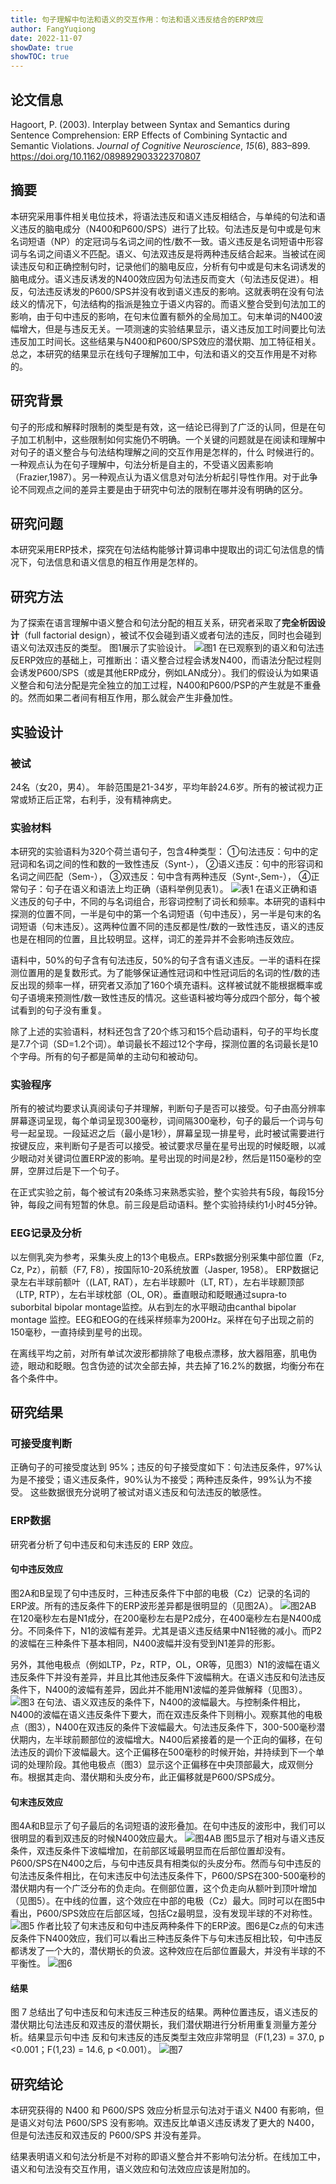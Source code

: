 ```yaml
---
title: 句子理解中句法和语义的交互作用：句法和语义违反结合的ERP效应
author: FangYuqiong
date: 2022-11-07
showDate: true
showTOC: true
---
```


## 论文信息
Hagoort, P. (2003). Interplay between Syntax and Semantics during Sentence Comprehension: ERP Effects of Combining Syntactic and Semantic Violations. _Journal of Cognitive Neuroscience_, _15_(6), 883–899. https://doi.org/10.1162/089892903322370807


## 摘要
本研究采用事件相关电位技术，将语法违反和语义违反相结合，与单纯的句法和语义违反的脑电成分（N400和P600/SPS）进行了比较。句法违反是句中或是句末名词短语（NP）的定冠词与名词之间的性/数不一致。语义违反是名词短语中形容词与名词之间语义不匹配。语义、句法双违反是将两种违反结合起来。当被试在阅读违反句和正确控制句时，记录他们的脑电反应，分析有句中或是句末名词诱发的脑电成分。语义违反诱发的N400效应因为句法违反而变大（句法违反促进）。相反，句法违反诱发的P600/SPS并没有收到语义违反的影响。这就表明在没有句法歧义的情况下，句法结构的指派是独立于语义内容的。而语义整合受到句法加工的影响，由于句中违反的影响，在句末位置有额外的全局加工。句末单词的N400波幅增大，但是与违反无关。一项测速的实验结果显示，语义违反加工时间要比句法违反加工时间长。这些结果与N400和P600/SPS效应的潜伏期、加工特征相关。总之，本研究的结果显示在线句子理解加工中，句法和语义的交互作用是不对称的。

## 研究背景
句子的形成和解释时限制的类型是有效，这一结论已得到了广泛的认同，但是在句子加工机制中，这些限制如何实施仍不明确。一个关键的问题就是在阅读和理解中对句子的语义整合与句法结构理解之间的交互作用是怎样的，什么 时候进行的。一种观点认为在句子理解中，句法分析是自主的，不受语义因素影响（Frazier,1987）。另一种观点认为语义信息对句法分析起引导性作用。对于此争论不同观点之间的差异主要是由于研究中句法的限制在哪并没有明确的区分。

## 研究问题
本研究采用ERP技术，探究在句法结构能够计算词串中提取出的词汇句法信息的情况下，句法信息和语义信息的相互作用是怎样的。

## 研究方法

为了探索在语言理解中语义整合和句法分配的相互关系，研究者采取了**完全析因设计**（full factorial design），被试不仅会碰到语义或者句法的违反，同时也会碰到语义句法双违反的类型。
图1展示了实验设计。
![图1](https://github.com/Sapere-Aude-Group/sapere-aude/blob/main/content/read/fangyuqiong/Supporting_Information/2022-11-07-FYQ-Fig-1.png)
在已观察到的语义和句法违反ERP效应的基础上，可推断出：语义整合过程会诱发N400，而语法分配过程则会诱发P600/SPS（或是其他ERP成分，例如LAN成分）。我们的假设认为如果语义整合和句法分配是完全独立的加工过程，N400和P600/PSP的产生就是不重叠的。然而如果二者间有相互作用，那么就会产生非叠加性。

## 实验设计

### 被试
24名（女20，男4）。 年龄范围是21-34岁，平均年龄24.6岁。所有的被试视力正常或矫正后正常，右利手，没有精神病史。

### 实验材料
本研究的实验语料为320个荷兰语句子，包含4种类型：
①句法违反：句中的定冠词和名词之间的性和数的一致性违反（Synt-），
②语义违反：句中的形容词和名词之间匹配（Sem-），
③双违反：句中含有两种违反（Synt-,Sem-），
④正常句子：句子在语义和语法上均正确（语料举例见表1）。
![表1](https://github.com/Sapere-Aude-Group/sapere-aude/blob/main/content/read/fangyuqiong/Supporting_Information/2022-11-07-FYQ-Tab-1.png)
在语义正确和语义违反的句子中，不同的与名词组合，形容词控制了词长和频率。本研究的语料中探测的位置不同，一半是句中的第一个名词短语（句中违反），另一半是句末的名词短语（句末违反）。这两种位置不同的违反都是性/数的一致性违反，语义的违反也是在相同的位置，且比较明显。这样，词汇的差异并不会影响违反效应。

语料中，50%的句子含有句法违反，50%的句子含有语义违反。一半的语料在探测位置用的是复数形式。为了能够保证通性冠词和中性冠词后的名词的性/数的违反出现的频率一样，研究者又添加了160个填充语料。这样被试就不能根据概率或句子语境来预测性/数一致性违反的情况。这些语料被均等分成四个部分，每个被试看到的句子没有重复。

除了上述的实验语料，材料还包含了20个练习和15个启动语料，句子的平均长度是7.7个词（SD=1.2个词）。单词最长不超过12个字母，探测位置的名词最长是10个字母。所有的句子都是简单的主动句和被动句。

### 实验程序
所有的被试均要求认真阅读句子并理解，判断句子是否可以接受。句子由高分辨率屏幕逐词呈现，每个单词呈现300毫秒，词间隔300毫秒，句子的最后一个词与句号一起呈现。一段延迟之后（最小是1秒），屏幕呈现一排星号，此时被试需要进行按键反应，来判断句子是否可以接受。被试要求尽量在星号出现的时候眨眼，以减少眼动对关键词位置ERP波的影响。星号出现的时间是2秒，然后是1150毫秒的空屏，空屏过后是下一个句子。

在正式实验之前，每个被试有20条练习来熟悉实验，整个实验共有5段，每段15分钟，每段之间有短暂的休息。前三段是启动语料。整个实验持续约1小时45分钟。

### EEG记录及分析
以左侧乳突为参考，采集头皮上的13个电极点。ERPs数据分别采集中部位置（Fz, Cz, Pz），前额（F7, F8），按国际10-20系统放置（Jasper, 1958）。 ERP数据记录左右半球前额叶（(LAT, RAT），左右半球颞叶（LT, RT），左右半球颞顶部（LTP, RTP），左右半球枕部（OL, OR）。垂直眼动和眨眼通过supra-to suborbital bipolar montage监控。从右到左的水平眼动由canthal bipolar montage 监控。EEG和EOG的在线采样频率为200Hz。采样在句子出现之前的150毫秒，一直持续到星号的出现。

在离线平均之前，对所有单试次波形都排除了电极点漂移，放大器阻塞，肌电伪迹，眼动和眨眼。包含伪迹的试次全部去掉，共去掉了16.2%的数据，均衡分布在各个条件中。

## 研究结果
### 可接受度判断
正确句子的可接受度达到 95%；违反的句子接受度如下：句法违反条件，97%认为是不接受；语义违反条件，90%认为不接受；两种违反条件，99%认为不接受。
这些数据很充分说明了被试对语义违反和句法违反的敏感性。

### ERP数据
研究者分析了句中违反和句末违反的 ERP 效应。
#### 句中违反效应
图2A和B呈现了句中违反时，三种违反条件下中部的电极（Cz）记录的名词的ERP波。所有的违反条件下的ERP波形差异都是很明显的（见图2A）。
![图2AB](https://github.com/Sapere-Aude-Group/sapere-aude/blob/main/content/read/fangyuqiong/Supporting_Information/2022-11-07-FYQ-Fig-2.png)
在120毫秒左右是N1成分，在200毫秒左右是P2成分，在400毫秒左右是N400成分。不同条件下，N1的波幅有差异。尤其是语义违反结果中N1轻微的减小。而P2的波幅在三种条件下基本相同，N400波幅并没有受到N1差异的形影。

另外，其他电极点（例如LTP，Pz，RTP，OL，OR等，见图3）N1的波幅在语义违反条件下并没有差异，并且比其他违反条件下波幅稍大。在语义违反和句法违反条件下，N400的波幅有差异，因此并不能用N1波幅的差异做解释（见图3）。
![图3](https://github.com/Sapere-Aude-Group/sapere-aude/blob/main/content/read/fangyuqiong/Supporting_Information/2022-11-07-FYQ-Fig-3.png)
在句法、语义双违反的条件下，N400的波幅最大。与控制条件相比，N400的波幅在语义违反条件下要大，而在双违反条件下则稍小。观察其他的电极点（图3），N400在双违反的条件下波幅最大。句法违反条件下，300-500毫秒潜伏期内，左半球前颞部位的波幅增大。N400后紧接着的是一个正向的偏移，在句法违反的调价下波幅最大。这个正偏移在500毫秒的时候开始，并持续到下一个单词的处理阶段。其他电极点（图3）显示这个正偏移在中央顶部最大，成双侧分布。根据其走向、潜伏期和头皮分布，此正偏移就是P600/SPS成分。

#### 句末违反效应
图4A和B显示了句子最后的名词短语的波形叠加。在句中违反的波形中，我们可以很明显的看到双违反的时候N400效应最大。
![图4AB](https://github.com/Sapere-Aude-Group/sapere-aude/blob/main/content/read/fangyuqiong/Supporting_Information/2022-11-07-FYQ-Fig-4.png)
图5显示了相对与语义违反条件，双违反条件下波幅增加，在前部区域最明显而在后部位置却没有。P600/SPS在N400之后，与句中违反具有相类似的头皮分布。然而与句中违反的句法违反条件相比，在句末违反中句法违反条件下，P600/SPS在300-500毫秒的潜伏期内有一个广泛分布的负走向。在侧部位置，这个负走向从额叶到顶叶增加（见图5）。在中线的位置，这个效应在中部的电极（Cz）最大。同时可以在图5中看出，P600/SPS效应在后部区域，包括Cz最明显，没有发现半球的不对称性。
![图5](https://github.com/Sapere-Aude-Group/sapere-aude/blob/main/content/read/fangyuqiong/Supporting_Information/2022-11-07-FYQ-Fig-5.png)
作者比较了句末违反和句中违反两种条件下的ERP波。图6是Cz点的句末违反条件下N400效应，我们可以看出三种违反条件下与句末违反相比较，句中违反都诱发了一个大的，潜伏期长的负波。这种效应在后部位置最大，并没有半球的不平衡性。
![图6](https://github.com/Sapere-Aude-Group/sapere-aude/blob/main/content/read/fangyuqiong/Supporting_Information/2022-11-07-FYQ-Fig-6.png)
#### 结果
图 7 总结出了句中违反和句末违反三种违反的结果。两种位置违反，语义违反的潜伏期比句法违反和双违反的潜伏期长，我们潜伏期进行分析用重复测量方差分析。结果显示句中违 反和句末违反的违反类型主效应非常明显（F(1,23) = 37.0, p <0.001；F(1,23) = 14.6, p <0.001）。
![图7](https://github.com/Sapere-Aude-Group/sapere-aude/blob/main/content/read/fangyuqiong/Supporting_Information/2022-11-07-FYQ-Fig-7.png)

## 研究结论
本研究获得的 N400 和 P600/SPS 效应分析显示句法对于语义 N400 有影响，但是语义对句法 P600/SPS 没有影响。双违反比单语义违反诱发了更大的 N400，但是句法违反和双违反的 P600/SPS 并没有差异。

结果表明语义和句法分析是不对称的即语义整合并不影响句法分析。在线加工中，语义和句法没有交互作用，语义效应和句法效应应该是附加的。

